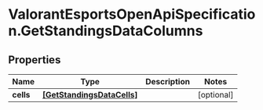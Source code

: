 # ValorantEsportsOpenApiSpecification.GetStandingsDataColumns

## Properties
Name | Type | Description | Notes
------------ | ------------- | ------------- | -------------
**cells** | [**[GetStandingsDataCells]**](GetStandingsDataCells.md) |  | [optional] 
